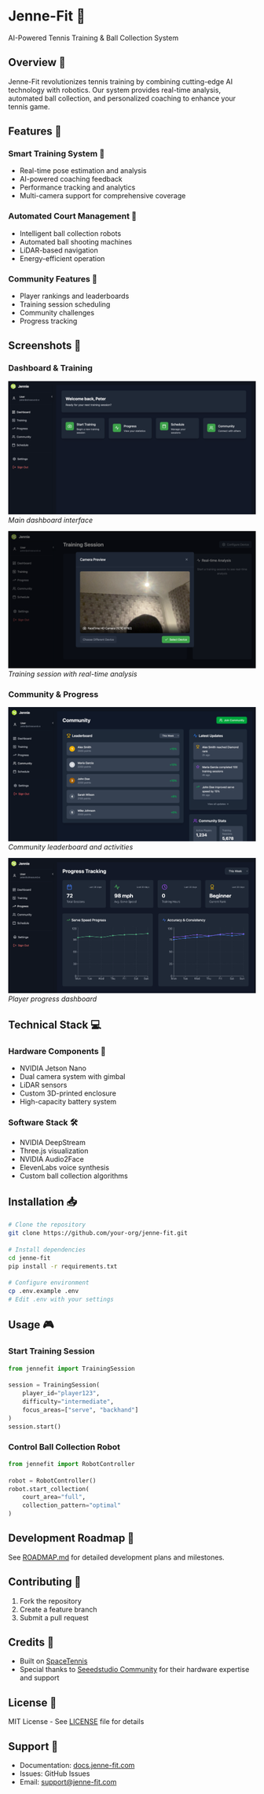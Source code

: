# Jenne-Fit 🎾

AI-Powered Tennis Training & Ball Collection System

## Overview 🌟

Jenne-Fit revolutionizes tennis training by combining cutting-edge AI technology with robotics. Our system provides real-time analysis, automated ball collection, and personalized coaching to enhance your tennis game.

## Features 🚀

### Smart Training System 🎯
- Real-time pose estimation and analysis
- AI-powered coaching feedback
- Performance tracking and analytics
- Multi-camera support for comprehensive coverage

### Automated Court Management 🤖
- Intelligent ball collection robots
- Automated ball shooting machines
- LiDAR-based navigation
- Energy-efficient operation

### Community Features 👥
- Player rankings and leaderboards
- Training session scheduling
- Community challenges
- Progress tracking

## Screenshots 📸

### Dashboard & Training
![Player Dashboard](screenshots/Bildschirmfoto%202025-02-06%20um%2003.22.12.png)
*Main dashboard interface*

![Training Session](screenshots/Bildschirmfoto%202025-02-06%20um%2003.27.27.png)
*Training session with real-time analysis*

### Community & Progress
![Community Dashboard](screenshots/Bildschirmfoto%202025-02-06%20um%2003.22.31.png)
*Community leaderboard and activities*

![Progress Tracking](screenshots/Bildschirmfoto%202025-02-06%20um%2003.22.19.png)
*Player progress dashboard*

## Technical Stack 💻

### Hardware Components 🔧
- NVIDIA Jetson Nano
- Dual camera system with gimbal
- LiDAR sensors
- Custom 3D-printed enclosure
- High-capacity battery system

### Software Stack 🛠️
- NVIDIA DeepStream
- Three.js visualization
- NVIDIA Audio2Face
- ElevenLabs voice synthesis
- Custom ball collection algorithms

## Installation 📥

```bash
# Clone the repository
git clone https://github.com/your-org/jenne-fit.git

# Install dependencies
cd jenne-fit
pip install -r requirements.txt

# Configure environment
cp .env.example .env
# Edit .env with your settings
```

## Usage 🎮

### Start Training Session
```python
from jennefit import TrainingSession

session = TrainingSession(
    player_id="player123",
    difficulty="intermediate",
    focus_areas=["serve", "backhand"]
)
session.start()
```

### Control Ball Collection Robot
```python
from jennefit import RobotController

robot = RobotController()
robot.start_collection(
    court_area="full",
    collection_pattern="optimal"
)
```

## Development Roadmap 📅

See [ROADMAP.md](ROADMAP.md) for detailed development plans and milestones.

## Contributing 🤝

1. Fork the repository
2. Create a feature branch
3. Submit a pull request

## Credits 👏

- Built on [SpaceTennis](https://github.com/rui-exe/SpaceTennis)
- Special thanks to [Seeedstudio Community](https://www.seeedstudio.com/blog/) for their hardware expertise and support

## License 📄

MIT License - See [LICENSE](LICENSE) file for details

## Support 💪

- Documentation: [docs.jenne-fit.com](https://docs.jenne-fit.com)
- Issues: GitHub Issues
- Email: support@jenne-fit.com
